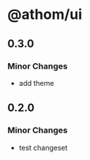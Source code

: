 # @athom/ui

## 0.3.0

### Minor Changes

- add theme

## 0.2.0

### Minor Changes

- test changeset
